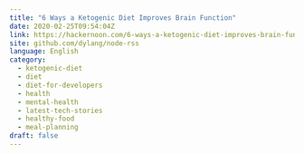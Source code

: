 ```yaml
---
title: "6 Ways a Ketogenic Diet Improves Brain Function"
date: 2020-02-25T09:54:04Z
link: https://hackernoon.com/6-ways-a-ketogenic-diet-improves-brain-function-df2f3ylr?source=rss&utm_medium=RSS&utm_source=news.12bit.vn
site: github.com/dylang/node-rss
language: English
category:
  - ketogenic-diet
  - diet
  - diet-for-developers
  - health
  - mental-health
  - latest-tech-stories
  - healthy-food
  - meal-planning
draft: false
---
```

